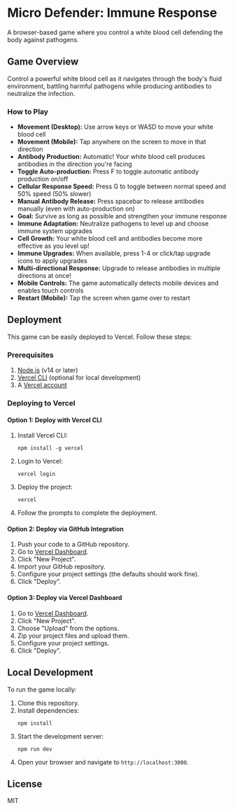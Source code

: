 # Micro Defender: Immune Response

A browser-based game where you control a white blood cell defending the body against pathogens.

## Game Overview

Control a powerful white blood cell as it navigates through the body's fluid environment, battling harmful pathogens while producing antibodies to neutralize the infection.

### How to Play

- **Movement (Desktop):** Use arrow keys or WASD to move your white blood cell
- **Movement (Mobile):** Tap anywhere on the screen to move in that direction
- **Antibody Production:** Automatic! Your white blood cell produces antibodies in the direction you're facing
- **Toggle Auto-production:** Press F to toggle automatic antibody production on/off
- **Cellular Response Speed:** Press G to toggle between normal speed and 50% speed (50% slower)
- **Manual Antibody Release:** Press spacebar to release antibodies manually (even with auto-production on)
- **Goal:** Survive as long as possible and strengthen your immune response
- **Immune Adaptation:** Neutralize pathogens to level up and choose immune system upgrades
- **Cell Growth:** Your white blood cell and antibodies become more effective as you level up!
- **Immune Upgrades:** When available, press 1-4 or click/tap upgrade icons to apply upgrades
- **Multi-directional Response:** Upgrade to release antibodies in multiple directions at once!
- **Mobile Controls:** The game automatically detects mobile devices and enables touch controls
- **Restart (Mobile):** Tap the screen when game over to restart

## Deployment

This game can be easily deployed to Vercel. Follow these steps:

### Prerequisites

1. [Node.js](https://nodejs.org/) (v14 or later)
2. [Vercel CLI](https://vercel.com/cli) (optional for local development)
3. A [Vercel account](https://vercel.com/signup)

### Deploying to Vercel

#### Option 1: Deploy with Vercel CLI

1. Install Vercel CLI:
   ```
   npm install -g vercel
   ```

2. Login to Vercel:
   ```
   vercel login
   ```

3. Deploy the project:
   ```
   vercel
   ```

4. Follow the prompts to complete the deployment.

#### Option 2: Deploy via GitHub Integration

1. Push your code to a GitHub repository.
2. Go to [Vercel Dashboard](https://vercel.com/dashboard).
3. Click "New Project".
4. Import your GitHub repository.
5. Configure your project settings (the defaults should work fine).
6. Click "Deploy".

#### Option 3: Deploy via Vercel Dashboard

1. Go to [Vercel Dashboard](https://vercel.com/dashboard).
2. Click "New Project".
3. Choose "Upload" from the options.
4. Zip your project files and upload them.
5. Configure your project settings.
6. Click "Deploy".

## Local Development

To run the game locally:

1. Clone this repository.
2. Install dependencies:
   ```
   npm install
   ```
3. Start the development server:
   ```
   npm run dev
   ```
4. Open your browser and navigate to `http://localhost:3000`.

## License

MIT 